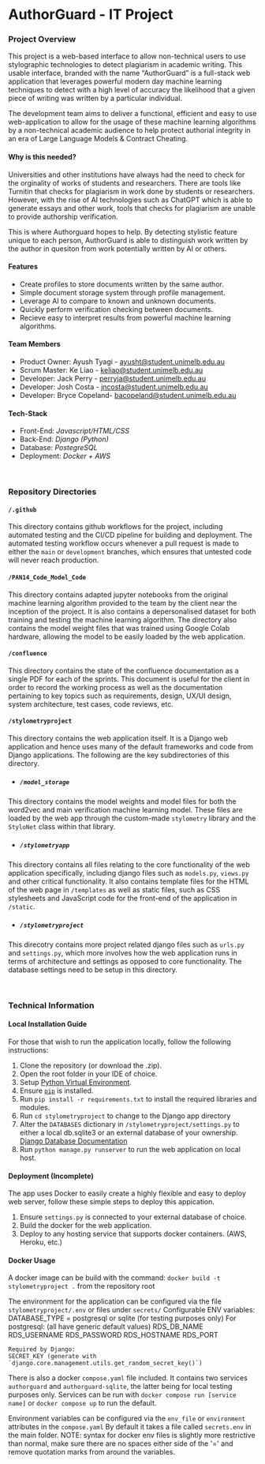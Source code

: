 # AuthorGuard - IT Project

### Project Overview
This project is a web-based interface to allow non-technical users to use stylographic technologies to detect plagiarism in academic writing. This usable interface, branded with the name “AuthorGuard” is a full-stack web application that leverages powerful modern day machine learning techniques to detect with a high level of accuracy the likelihood that a given piece of writing was written by a particular individual. 

The development team aims to deliver a functional, efficient and easy to use web-application to allow for the usage of these machine learning algorithms by a non-technical academic audience to help protect authorial integrity in an era of Large Language Models & Contract Cheating.

#### Why is this needed?
Universities and other institutions have always had the need to check for the orginality of works of students and researchers. There are tools like Turnitin that checks for plagiarism in work done by students or researchers. However, with the rise of AI technologies such as ChatGPT which is able to generate essays and other work, tools that checks for plagiarism are unable to provide authorship verification. 
               
This is where Authorguard hopes to help. 
By detecting stylistic feature unique to each person, AuthorGuard is able to distinguish work 
written by the author in quesiton from work potentially written by AI or others.

#### Features
- Create profiles to store documents written by the same author.
- Simple document storage system through profile management.
- Leverage AI to compare to known and unknown documents.
- Quickly perform verification checking between documents.
- Recieve easy to interpret results from powerful machine learning algorithms.

#### Team Members
- Product Owner: Ayush Tyagi -  ayusht@student.unimelb.edu.au
- Scrum Master: Ke Liao - keliao@student.unimelb.edu.au
- Developer: Jack Perry - perryja@student.unimelb.edu.au
- Developer: Josh Costa - jncosta@student.unimelb.edu.au
- Developer: Bryce Copeland- bacopeland@student.unimelb.edu.au

#### Tech-Stack
- Front-End: *Javascript/HTML/CSS*
- Back-End: *Django (Python)*
- Database: *PostegreSQL*
- Deployment: *Docker + AWS*

<br>

### Repository Directories
#### ```/.github```
This directory contains github workflows for the project, including automated testing and the CI/CD pipeline for building and deployment. The automated testing workflow occurs whenever a pull request is made to either the ```main``` or ```development``` branches, which ensures that untested code will never reach production.

#### ```/PAN14_Code_Model_Code```
This directory contains adapted jupyter notebooks from the original machine learning algorithm provided to the team by the client near the inception of the project. It is also contains a depersonalised dataset for both training and testing the machine learning algorithm. The directory also contains the model weight files that was trained using Google Colab hardware, allowing the model to be easily loaded by the web application.

#### ```/confluence```
This directory contains the state of the confluence documentation as a single PDF for each of the sprints. This document is useful for the client in order to record the working process as well as the documentation pertaining to key topics such as requirements, design, UX/UI design, system architecture, test cases, code reviews, etc.

#### ```/stylometryproject```
This directory contains the web application itself. It is a Django web application and hence uses many of the default frameworks and code from Django applications. The following are the key subdirectories of this directory.

- ##### ```/model_storage```
This directory contains the model weights and model files for both the word2vec and main verification machine learning model. These files are loaded by the web app through the custom-made ```stylometry``` library and the ```StyloNet``` class within that library.

- ##### ```/stylometryapp```
This directory contains all files relating to the core functionality of the web application specifically, including django files such as ```models.py```, ```views.py``` and other critical functionality. It also contains template files for the HTML of the web page in ```/templates``` as well as static files, such as CSS stylesheets and JavaScript code for the front-end of the application in ```/static```.

- ##### ```/stylometryproject```
This direcotry contains more project related django files such as ```urls.py``` and ```settings.py```, which more involves how the web application runs in terms of architecture and settings as opposed to core functionality. The database settings need to be setup in this directory.

<br>

### Technical Information

#### Local Installation Guide
For those that wish to run the application locally, follow the following instructions:
1. Clone the repository (or download the .zip).
2. Open the root folder in your IDE of choice.
3. Setup [Python Virtual Environment](https://docs.python.org/3/library/venv.html).
4. Ensure [```pip```](https://pip.pypa.io/en/stable/installation/) is installed.
5. Run ```pip install -r requirements.txt``` to install the required libraries and modules.
6. Run ```cd stylometryproject``` to change to the Django app directory
7. Alter the ```DATABASES``` dictionary in ```/stylometryproject/settings.py``` to either a local db.sqlite3 or an external database of your ownership. [Django Database Documentation](https://docs.djangoproject.com/en/4.2/ref/databases/)
8. Run ```python manage.py runserver``` to run the web application on local host.

#### Deployment (Incomplete)
The app uses Docker to easily create a highly flexible and easy to deploy web server, follow these simple steps to deploy this appication.
1. Ensure ```settings.py``` is connected to your external database of choice.
2. Build the docker for the web application.
3. Deploy to any hosting service that supports docker containers. (AWS, Heroku, etc.)


#### Docker Usage
A docker image can be build with the command: `docker build -t stylometryproject .` from the repository root

The environment for the application can be configured via the file `stylometryproject/.env` or files under `secrets/`
Configurable ENV variables:
	DATABASE_TYPE = postgresql or sqlite (for testing purposes only)
	For postgresql: (all have generic default values)
		RDS_DB_NAME
		RDS_USERNAME
		RDS_PASSWORD
		RDS_HOSTNAME
		RDS_PORT
	
	Required by Django:
	SECRET_KEY (generate with `django.core.management.utils.get_random_secret_key()`)

There is also a docker `compose.yaml` file included.
It contains two services `authorguard` and `authorguard-sqlite`, the latter being for local testing purposes only.
Services can be run with `docker compose run [service name]` or `docker compose up` to run the default.

Environment variables can be configured via the `env_file` or `environment` attributes in the `compose.yaml`
By default it takes a file called `secrets.env` in the main folder.
NOTE: syntax for docker env files is slightly more restrictive than normal, make sure there are no spaces either side of the '=' and remove quotation marks from around the variables.